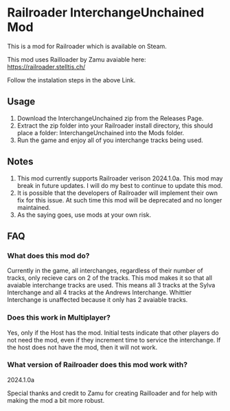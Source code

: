 # Railroader InterchangeUnchained Mod

This is a mod for Railroader which is available on Steam.

This mod uses Railloader by Zamu avaiable here: https://railroader.stelltis.ch/

Follow the instalation steps in the above Link.


## Usage
1. Download the InterchangeUnchained zip from the Releases Page.
2. Extract the zip folder into your Railroader install directory, this should place a folder: InterchangeUnchained into the Mods folder.
3. Run the game and enjoy all of you interchange tracks being used.

## Notes
1. This mod currently supports Railroader verison 2024.1.0a. This mod may break in future updates. I will do my best to continue to update this mod.
2. It is possible that the developers of Railroader will implement their own fix for this issue. At such time this mod will be deprecated and no longer maintained.
3. As the saying goes, use mods at your own risk.

## FAQ
### What does this mod do?
 Currently in the game, all interchanges, regardless of their number of tracks, only recieve cars on 2 of the tracks. This mod makes it so that all avaiable interchange tracks are used. This means all 3 tracks at the Sylva Interchange and all 4 tracks at the Andrews Interchange. Whittier Interchange is unaffected because it only has 2 avaiable tracks.

### Does this work in Multiplayer?
Yes, only if the Host has the mod. Initial tests indicate that other players do not need the mod, even if they increment time to service the interchange. If the host does not have the mod, then it will not work.

### What version of Railroader does this mod work with?
2024.1.0a



Special thanks and credit to Zamu for creating Railloader and for help with making the mod a bit more robust.
